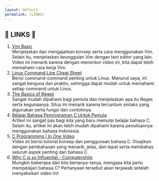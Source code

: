 ```yaml
---
layout: default
permalink: /LINKS/
---
```


## 🔗 LINKS 🔗

1. [Vim Basic](https://www.youtube.com/watch?v=pYQmaYpp9ts)<br>
Menjelaskan dan mengajarkan konsep serta cara menggunakan Vim. Selain itu, menjelaskan keunggulan Vim dengan text editor yang lain. Video ini menarik karena dengan menonton video ini, kita dapat lebih memahami cara kerja Vim.
2. [Linux Command Line Cheat Sheet](https://cheatography.com/davechild/cheat-sheets/linux-command-line/)<br>
Berisi command-command penting untuk Linux. Menurut saya, ini sangat berguna dan praktis, sehingga dapat mudah untuk memahami setiap command untuk Linux.
3. [The Basics of Regex](https://www.computerhope.com/jargon/r/regex.htm)<br>
Sangat mudah dipahami bagi pemula dan menjelaskan apa itu Regex serta kegunaanya. Situs ini menarik karena tercantum sintaks yang digunakan serta fungsi dan contohnya.
4. [Belajar Bahasa Pemrograman C Untuk Pemula](https://www.dicoding.com/blog/belajar-pemrograman-c-pemula/)<br>
Artikel ini sangat pas bagi kita yang baru memulai belajar bahasa C. Selain itu, artikel ini akan lebih mudah dipahami karena penulisannya menggunakan bahasa Indonesia.
5. [C Programming | In One Video](https://www.youtube.com/watch?v=3lQEunpmtRA)<br>
Video ini berisi tutorial konsep dan penggunaan bahasa C. Disajikan dengan pembahasan yang menarik, jelas, dan tepat serta membahas seluruh aspek penting dari bahasa C.
6. [Why C is so Influential - Computerphile](https://www.youtube.com/watch?v=ci1PJexnfNE)<br>
Mungkin beberapa dari kita bertanya-tanya, mengapa kita perlu mempelajari bahasa C? Pertanyaan tersebut akan terjawab setelah menyaksikan video ini!
